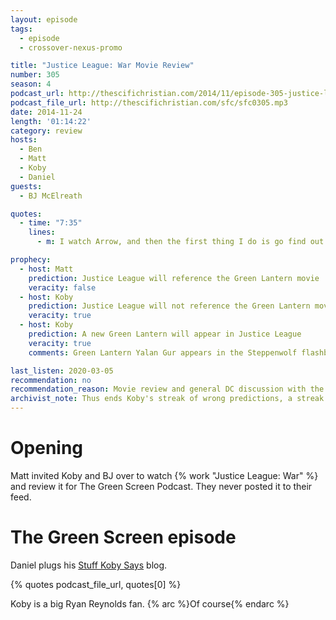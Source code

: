 ```yaml
---
layout: episode
tags:
  - episode
  - crossover-nexus-promo

title: "Justice League: War Movie Review"
number: 305
season: 4
podcast_url: http://thescifichristian.com/2014/11/episode-305-justice-league-war-movie-review/
podcast_file_url: http://thescifichristian.com/sfc/sfc0305.mp3
date: 2014-11-24
length: '01:14:22'
category: review
hosts:
  - Ben
  - Matt
  - Koby
  - Daniel
guests:
  - BJ McElreath

quotes:
  - time: "7:35"
    lines:
      - m: I watch Arrow, and then the first thing I do is go find out if Green Screen is out yet. And then three weeks later, I listen to that episode.

prophecy:
  - host: Matt
    prediction: Justice League will reference the Green Lantern movie 
    veracity: false
  - host: Koby
    prediction: Justice League will not reference the Green Lantern movie
    veracity: true
  - host: Koby
    prediction: A new Green Lantern will appear in Justice League
    veracity: true
    comments: Green Lantern Yalan Gur appears in the Steppenwolf flashback.

last_listen: 2020-03-05
recommendation: no
recommendation_reason: Movie review and general DC discussion with the Green Screen Podcast
archivist_note: Thus ends Koby's streak of wrong predictions, a streak many thought was unbreakable.
---
```

# Opening
Matt invited Koby and BJ over to watch {% work "Justice League: War" %} and review it for The Green Screen Podcast. They never posted it to their feed.



# The Green Screen episode
Daniel plugs his [Stuff Koby Says](https://stuffkobysays.blogspot.com) blog.

{% quotes podcast_file_url, quotes[0] %}

Koby is a big Ryan Reynolds fan.
{% arc %}Of course{% endarc %}